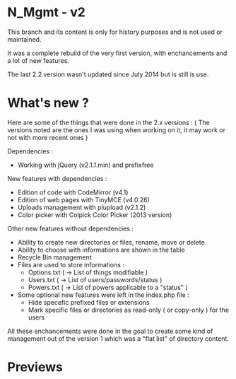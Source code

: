 # N_Mgmt - v2

This branch and its content is only for history purposes and is not used or maintained.

It was a complete rebuild of the very first version, with enchancements and a lot of new features.

The last 2.2 version wasn't updated since July 2014 but is still is use.

# What's new ?

Here are some of the things that were done in the 2.x versions :
( The versions noted are the ones I was using when working on it, it may work or not with more recent ones )

Dependencies :
  - Working with jQuery (v2.1.1.min) and prefixfree

New features with dependencies :
  - Edition of code with CodeMirror (v4.1)
  - Edition of web pages with TinyMCE (v4.0.26)
  - Uploads management with plupload (v2.1.2)
  - Color picker with Colpick Color Picker (2013 version)
  
Other new features without dependencies :
  - Ability to create new directories or files, rename, move or delete
  - Ability to choose with informations are shown in the table
  - Recycle Bin management
  - Files are used to store informations :
    - Options.txt ( -> List of things modifiable )
    - Users.txt   ( -> List of users/passwords/status )
    - Powers.txt  ( -> List of powers applicable to a "status" )
  - Some optional new features were left in the index.php file :
    - Hide specefic prefixed files or extensions
    - Mark specific files or directories as read-only ( or copy-only ) for the users


All these enchancements were done in the goal to create some kind of management out of the version 1 which was a "flat list" of directory content.

# Previews
